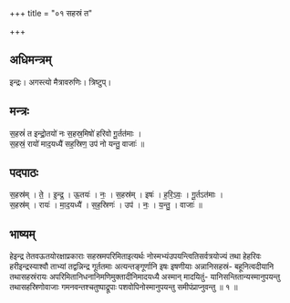+++
title = "०१ सहस्रं त"

+++
## अधिमन्त्रम्
इन्द्रः। अगस्त्यो मैत्रावरुणिः। त्रिष्टुप्।

## मन्त्रः
स॒हस्रं॑ त इन्द्रो॒तयो॑ नः स॒हस्र॒मिषो॑ हरिवो गू॒र्तत॑माः ।  
स॒हस्रं॒ रायो॑ माद॒यध्यै॑ सह॒स्रिण॒ उप॑ नो यन्तु॒ वाजाः॑ ॥

## पदपाठः
स॒हस्र॑म् । ते॒ । इ॒न्द्र॒ । ऊ॒तयः॑ । नः॒ । स॒हस्र॑म् । इषः॑ । ह॒रि॒ऽवः॒ । गू॒र्तऽत॑माः ।  
स॒हस्र॑म् । रायः॑ । मा॒द॒यध्यै॑ । स॒ह॒स्रिणः॑ । उप॑ । नः॒ । य॒न्तु॒ । वाजाः॑ ॥

## भाष्यम्
हेइन्द्र तेतवऊतयोरक्षाप्रकाराः सहस्रमपरिमिताइत्यर्थः नोस्मभ्यंउपयन्त्वितिसर्वत्रयोज्यं तथा हेहरिवः हरीइन्द्रस्याश्वौ ताभ्यां तद्वन्निन्द्र गूर्ततमाः अत्यन्तङ्गूर्णानि इषः इषणीयाः अन्नानिसहस्रं- बहूनित्वदीयानि तथासहस्रंरायः अपरिमितानिधनानिमणिमुक्तादीनिमादयध्यै अस्मान् मादयितुं- यानिसन्तितान्यस्मानुपयन्तु तथासहस्रिणोवाजाः गमनवन्तश्चतुष्पाद्रूपाः पशवोपिनोस्मानुपयन्तु समीपंप्राप्नुवन्तु ॥ १ ॥